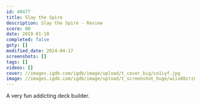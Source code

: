 ```yaml
---
id: 40477
title: Slay the Spire
description: Slay the Spire - Review
score: 80
date: 2019-01-10
completed: false
goty: []
modified_date: 2024-04-17
screenshots: []
tags: []
videos: []
cover: //images.igdb.com/igdb/image/upload/t_cover_big/co1iyf.jpg
image: //images.igdb.com/igdb/image/upload/t_screenshot_huge/wiix88zrz8o1mguwi47n.jpg
---
```

A very fun addicting deck builder.